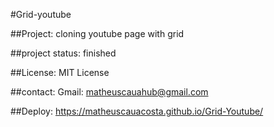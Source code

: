 #Grid-youtube

##Project: cloning youtube page with grid

##project status: finished

##License: MIT License

##contact: Gmail: matheuscauahub@gmail.com

##Deploy: https://matheuscauacosta.github.io/Grid-Youtube/
